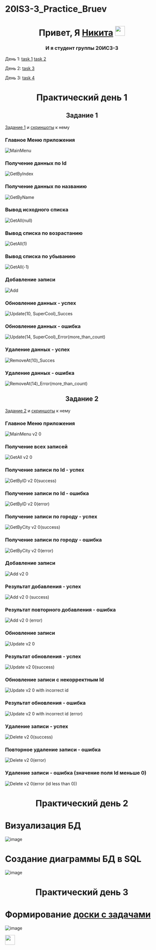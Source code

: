 # 20IS3-3_Practice_Bruev
<h1 align="center">Привет, Я <a href="https://github.com/x1ANbtw" target="_blank">Никита</a> 
<img src="https://leonardo.osnova.io/d79bbe0d-42b8-5be8-bb60-7aaff8a8e826/" height="32"/></h1>
<h3 align="center">И я студент группы 20ИС3-3 </h3>

День 1: [task 1](https://github.com/x1ANbtw/20IS3-3_Practice_Bruev#:~:text=%D0%9F%D1%80%D0%B0%D0%BA%D1%82%D0%B8%D1%87%D0%B5%D1%81%D0%BA%D0%B8%D0%B9%20%D0%B4%D0%B5%D0%BD%D1%8C%201-,%D0%97%D0%B0%D0%B4%D0%B0%D0%BD%D0%B8%D0%B5%201,-%D0%97%D0%B0%D0%B4%D0%B0%D0%BD%D0%B8%D0%B5%201%20%D0%B8)
[task 2](https://github.com/x1ANbtw/20IS3-3_Practice_Bruev#:~:text=%D1%81%D0%BA%D1%80%D0%B8%D0%BD%D1%88%D0%BE%D1%82%D1%8B%20%D0%BA%20%D0%BD%D0%B5%D0%BC%D1%83-,%D0%97%D0%B0%D0%B4%D0%B0%D0%BD%D0%B8%D0%B5%202,-%D0%97%D0%B0%D0%B4%D0%B0%D0%BD%D0%B8%D0%B5%202%20%D0%B8)

День 2: [task 3](https://github.com/x1ANbtw/20IS3-3_Practice_Bruev#:~:text=%D0%9F%D1%80%D0%B0%D0%BA%D1%82%D0%B8%D1%87%D0%B5%D1%81%D0%BA%D0%B8%D0%B9%20%D0%B4%D0%B5%D0%BD%D1%8C%202-,%D0%92%D0%B8%D0%B7%D1%83%D0%B0%D0%BB%D0%B8%D0%B7%D0%B0%D1%86%D0%B8%D1%8F%20%D0%91%D0%94,-%D0%A1%D0%BE%D0%B7%D0%B4%D0%B0%D0%BD%D0%B8%D0%B5%20%D0%B4%D0%B8%D0%B0%D0%B3%D1%80%D0%B0%D0%BC%D0%BC%D1%8B%20%D0%91%D0%94)

День 3: [task 4](https://github.com/x1ANbtw/20IS3-3_Practice_Bruev/blob/main/README.md#%D0%BF%D1%80%D0%B0%D0%BA%D1%82%D0%B8%D1%87%D0%B5%D1%81%D0%BA%D0%B8%D0%B9-%D0%B4%D0%B5%D0%BD%D1%8C-3:~:text=%D0%91%D0%94%20%D0%B2%20SQL-,%D0%9F%D1%80%D0%B0%D0%BA%D1%82%D0%B8%D1%87%D0%B5%D1%81%D0%BA%D0%B8%D0%B9%20%D0%B4%D0%B5%D0%BD%D1%8C%203,-%D0%A4%D0%BE%D1%80%D0%BC%D0%B8%D1%80%D0%BE%D0%B2%D0%B0%D0%BD%D0%B8%D0%B5%20%D0%B4%D0%BE%D1%81%D0%BA%D0%B8%20%D1%81)

<h1 align="center">Практический день 1</h1>

<h2 align="center">Задание 1</h2>

[Задание 1](https://github.com/x1ANbtw/20IS3-3_Practice_Bruev/tree/main/BackendAPI) и [скриншоты](https://github.com/x1ANbtw/20IS3-3_Practice_Bruev/tree/main/ScreenShots) к нему

<h3>Главное Меню приложения</h3>

![MainMenu](https://user-images.githubusercontent.com/125022706/225925050-a274f09c-30ff-4d45-a468-df0e4d46c5a4.jpg)

<h3>Получение данных по Id</h3>

![GetByIndex](https://user-images.githubusercontent.com/125022706/225922878-6cf23f12-ef1a-4285-81f4-4a9c44130af0.jpg)

<h3>Получение данных по названию</h3>

![GetByName](https://user-images.githubusercontent.com/125022706/225923745-572d5232-dc3f-494d-a495-15d13a8f4971.jpg)

<h3>Вывод исходного списка</h3>

![GetAll(null)](https://user-images.githubusercontent.com/125022706/225922960-2a3e6bda-0705-4f43-8098-28b87192c372.jpg)

<h3>Вывод списка по возрастанию</h3>

![GetAll(1)](https://user-images.githubusercontent.com/125022706/225922950-70fa8e6e-f875-4da9-a72d-c2179e80436c.jpg)

<h3>Вывод списка по убыванию</h3>

![GetAll(-1)](https://user-images.githubusercontent.com/125022706/225922958-78112b41-acca-4b37-b218-a25e52b362e1.jpg)

<h3>Добавление записи</h3>

![Add](https://user-images.githubusercontent.com/125022706/225923210-02542479-ff09-40b8-bd39-1f1059ce9900.jpg)

<h3>Обновление данных - успех</h3>

![Update(10, SuperCool)_Succes](https://user-images.githubusercontent.com/125022706/225923293-bfbc9dfa-1837-4ef9-a8c4-8ca0c4fb93fb.jpg)

<h3>Обновление данных - ошибка</h3>

![Update(14, SuperCool)_Error(more_than_count)](https://user-images.githubusercontent.com/125022706/225923327-fae39490-fe53-43ed-a501-4c4bce9fa1b8.jpg)

<h3>Удаление данных - успех</h3>

![RemoveAt(10)_Succes](https://user-images.githubusercontent.com/125022706/225923473-7572b569-5548-4da8-ade4-cf297f3f5ef4.jpg)

<h3>Удаление данных - ошибка</h3>

![RemoveAt(14)_Error(more_than_count)](https://user-images.githubusercontent.com/125022706/225923517-09116279-efb4-4273-9f5b-5fe9c1ea0529.jpg)

<h2 align="center">Задание 2</h2>

[Задание 2](https://github.com/x1ANbtw/20IS3-3_Practice_Bruev/tree/main/BackendAPI%20v2.0) и [скриншоты](https://github.com/x1ANbtw/20IS3-3_Practice_Bruev/tree/main/screens%202.0) к нему

<h3>Главное Меню приложения</h3>

![MainMenu v2 0](https://user-images.githubusercontent.com/125022706/225927543-d3c40230-9f15-43ad-89e7-863aeb3ed1d1.jpg)

<h3>Получение всех записей</h3>

![GetAll v2 0](https://user-images.githubusercontent.com/125022706/225927658-e45b6247-7f8a-44ac-93b5-8621d45efdd9.jpg)

<h3>Получение записи по Id - успех</h3>

![GetByID v2 0(success)](https://user-images.githubusercontent.com/125022706/225927693-3ff22435-eea3-42bd-abbf-ccb3818d1b43.jpg)

<h3>Получение записи по Id - ошибка</h3>

![GetByID v2 0(error)](https://user-images.githubusercontent.com/125022706/225927713-366b5ea6-e27d-4ba0-b1fc-569c4f8c3987.jpg)

<h3>Получение записи по городу - успех</h3>

![GetByCity v2 0(success)](https://user-images.githubusercontent.com/125022706/225927727-4fd74f30-d18c-4748-87bf-4e48f816faea.jpg)

<h3>Получение записи по городу - ошибка</h3>

![GetByCity v2 0(error)](https://user-images.githubusercontent.com/125022706/225927746-df0c0c9b-0ea1-449a-ac80-bd0c3eef070e.jpg)

<h3>Добавление записи</h3>

![Add v2 0](https://user-images.githubusercontent.com/125022706/225927800-5eb98f05-a396-41dc-9e76-05a927927c12.jpg)

<h3>Результат добавления - успех</h3>

![Add v2 0 (success)](https://user-images.githubusercontent.com/125022706/225927816-dd7f4c10-b586-4e10-8176-885d681a72e1.jpg)

<h3>Результат повторного добавления - ошибка</h3>

![Add v2 0 (error)](https://user-images.githubusercontent.com/125022706/225927839-09c1a521-a708-46eb-907f-0a63b766c098.jpg)

<h3>Обновление записи</h3>

![Update v2 0](https://user-images.githubusercontent.com/125022706/225927896-28f52ab6-5255-4220-b71b-3adf5f36104e.jpg)

<h3>Результат обновления - успех</h3>

![Update v2 0(success)](https://user-images.githubusercontent.com/125022706/225927902-f90d832a-0156-43b7-b4df-7fc41b9e6ed0.jpg)

<h3>Обновление записи с некорректным Id</h3>

![Update v2 0 with incorrect id](https://user-images.githubusercontent.com/125022706/225927920-ed2df980-94fe-4e8f-bcb2-8dbd48f92e2d.jpg)

<h3>Результат обновления - ошибка</h3>

![Update v2 0 with incorrect id (error)](https://user-images.githubusercontent.com/125022706/225927930-af2272a6-7c16-4110-b61d-ea40da1dbff9.jpg)

<h3>Удаление записи - успех</h3>

![Delete v2 0(success)](https://user-images.githubusercontent.com/125022706/225928009-88fc5d6d-4fc7-4458-a578-6e9f0333fe34.jpg)

<h3>Повторное удаление записи - ошибка</h3>

![Delete v2 0(error)](https://user-images.githubusercontent.com/125022706/225928027-c3f702db-a210-48a4-9a22-0ad17542bd9e.jpg)

<h3>Удаление записи - ошибка (значение поля Id меньше 0)</h3>

![Delete v2 0(error (id less than 0))](https://user-images.githubusercontent.com/125022706/225928042-38bfc8c1-bb17-415c-865c-91fa660c423d.jpg)


<h1 align="center">Практический день 2</h1>

# Визуализация БД
![image](https://user-images.githubusercontent.com/125022706/222664049-1e7bc556-cd7d-4bbc-91fd-3a05ba661602.png)
# Создание диаграммы БД в SQL
![image](https://user-images.githubusercontent.com/125022706/222655936-0694fef6-6238-4ef1-b329-d8bbe280a06e.png)

<h1 align="center">Практический день 3</h1>

# Формирование [доски с задачами](https://github.com/users/x1ANbtw/projects/2)
![image](https://user-images.githubusercontent.com/125022706/224269910-52e67109-9be3-4d0b-a5a5-94dc2d2af6a6.png)

<img src="https://leonardo.osnova.io/d79bbe0d-42b8-5be8-bb60-7aaff8a8e826/](https://y.yarn.co/3bcd783c-6935-4485-9273-267e59af33a3_text.gif)" height="32"/></h1>

